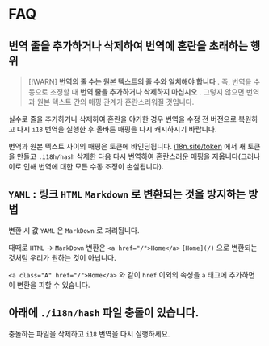 # FAQ

## 번역 줄을 추가하거나 삭제하여 번역에 혼란을 초래하는 행위

> [!WARN]
> **번역의 줄 수는 원본 텍스트의 줄 수와 일치해야 합니다** .
> 즉, 번역을 수동으로 조정할 때 **번역 줄을 추가하거나 삭제하지 마십시오** . 그렇지 않으면 번역과 원본 텍스트 간의 매핑 관계가 혼란스러워질 것입니다.

실수로 줄을 추가하거나 삭제하여 혼란을 야기한 경우 번역을 수정 전 버전으로 복원하고 다시 `i18` 번역을 실행한 후 올바른 매핑을 다시 캐시하시기 바랍니다.

번역과 원본 텍스트 사이의 매핑은 토큰에 바인딩됩니다. [i18n.site/token](//i18n.site/token) 에서 새 토큰을 만들고 `.i18h/hash` 삭제한 다음 다시 번역하여 혼란스러운 매핑을 지웁니다(그러나 이로 인해 번역에 대한 모든 수동 조정이 손실됩니다).

## `YAML` : 링크 `HTML` `Markdown` 로 변환되는 것을 방지하는 방법

변환 시 값 `YAML` 은 `MarkDown` 로 처리됩니다.

때때로 `HTML` → `MarkDown` 변환은 `<a href="/">Home</a>` `[Home](/)` 으로 변환되는 것처럼 우리가 원하는 것이 아닙니다.

`<a class="A" href="/">Home</a>` 와 같이 `href` 이외의 속성을 `a` 태그에 추가하면 이 변환을 피할 수 있습니다.

## 아래에 `./i18n/hash` 파일 충돌이 있습니다.

충돌하는 파일을 삭제하고 `i18` 번역을 다시 실행하세요.